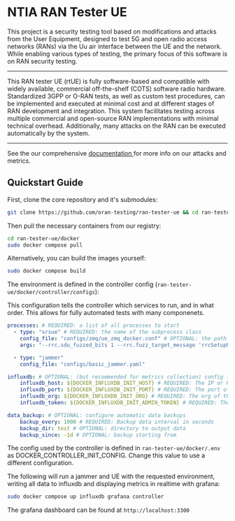 # NTIA RAN Tester UE

This project is a security testing tool based on modifications and attacks from the User Equipment, designed to test 5G and open radio access networks (RANs) via the Uu air interface between the UE and the network. While enabling various types of testing, the primary focus of this software is on RAN security testing.  

---

This RAN tester UE (rtUE) is fully software-based and compatible with widely available, commercial off-the-shelf (COTS) software radio hardware. Standardized 3GPP or O-RAN tests, as well as custom test procedures, can be implemented and executed at minimal cost and at different stages of RAN development and integration. This system facilitates testing across multiple commercial and open-source RAN implementations with minimal technical overhead. Additionally, many attacks on the RAN can be executed automatically by the system.

---

See the our comprehensive [documentation ](https://docs.rantesterue.org) for more info on our attacks and metrics.

## Quickstart Guide

First, clone the core repository and it's submodules:

```bash
git clone https://github.com/oran-testing/ran-tester-ue && cd ran-tester-ue && git submodule update --init --recursive
```

Then pull the necessary containers from our registry:

```bash
cd ran-tester-ue/docker
sudo docker compose pull
```

Alternatively, you can build the images yourself:

```bash
sudo docker compose build
```

The environment is defined in the controller config (`ran-tester-ue/docker/controller/configs`):

This configuration tells the controller which services to run, and in what order. This allows for fully automated tests with many componenets.
```yaml
processes: # REQUIRED: a list of all processes to start
  - type: "srsue" # REQUIRED: the name of the subprocess class
    config_file: "configs/zmq/ue_zmq_docker.conf" # OPTIONAL: the path to a config file in the subprocess container
    args: "--rrc.sdu_fuzzed_bits 1 --rrc.fuzz_target_message 'rrcSetupRequest'" # OPTIONAL: arguments to pass to the subprocess container

  - type: "jammer"
    config_file: "configs/basic_jammer.yaml"

influxdb: # OPTIONAL: (but recommended for metrics collection) config for InfluxDB
    influxdb_host: ${DOCKER_INFLUXDB_INIT_HOST} # REQUIRED: The IP or HOSTNAME of InfluxDB container
    influxdb_port: ${DOCKER_INFLUXDB_INIT_PORT} # REQUIRED: The port of the InfluxDB service
    influxdb_org: ${DOCKER_INFLUXDB_INIT_ORG} # REQUIRED: The org of the InfluxDB service
    influxdb_token: ${DOCKER_INFLUXDB_INIT_ADMIN_TOKEN} # REQUIRED: The admin token of the InfluxDB service

data_backup: # OPTIONAL: configure automatic data backups
    backup_every: 1000 # REQUIRED: Backup data interval in seconds
    backup_dir: test # OPTIONAL: directory to output data
    backup_since: -1d # OPTIONAL: backup starting from
```

The config used by the controller is defined in `ran-tester-ue/docker/.env` as DOCKER_CONTROLLER_INIT_CONFIG. Change this value to use a different configuration.


The following will run a jammer and UE with the requested environment, writing all data to influxdb and displaying metrics in realtime with grafana:

```bash
sudo docker compose up influxdb grafana controller
```

The grafana dashboard can be found at `http://localhost:3300`
